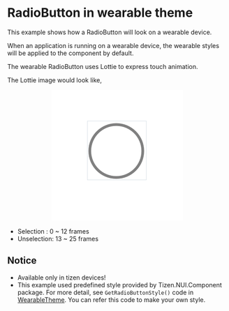 # RadioButton in wearable theme
This example shows how a RadioButton will look on a wearable device.

When an application is running on a wearable device, the wearable styles will be applied to the component by default.

The wearable RadioButton uses Lottie to express touch animation.

The Lottie image would look like,

<div style="text-align:center;width:100%;"><img src="./res/icon.gif" /></div>

* Selection  :  0 ~ 12 frames
* Unselection: 13 ~ 25 frames

## Notice
* Available only in tizen devices!
* This example used predefined style provided by Tizen.NUI.Component package. For more detail, see `GetRadioButtonStyle()` code in [WearableTheme](https://github.com/rabbitfor/TizenFX/blob/master/src/Tizen.NUI.Components/PreloadStyle/WearableTheme.cs). You can refer this code to make your own style.
